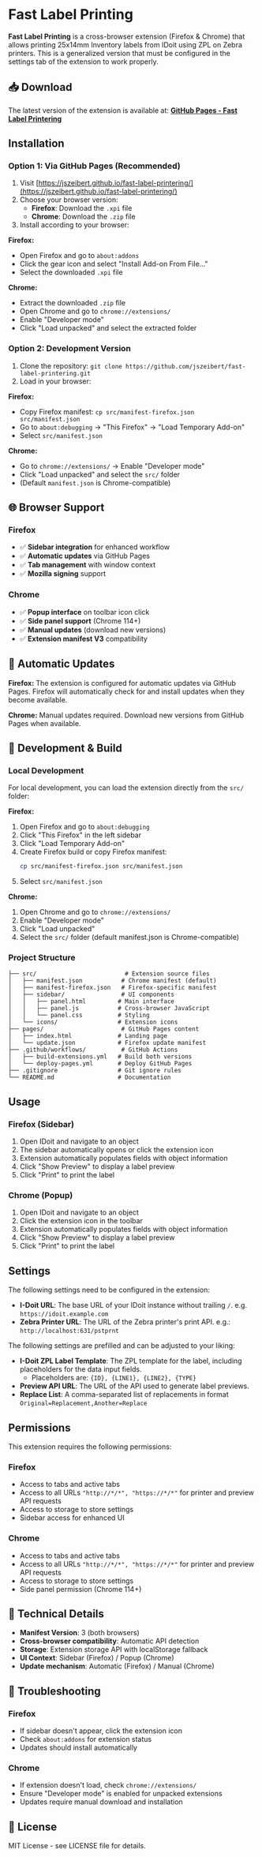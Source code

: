 # Fast Label Printing

**Fast Label Printing** is a cross-browser extension (Firefox & Chrome) that allows printing 25x14mm Inventory labels from IDoit using ZPL on Zebra printers.
This is a generalized version that must be configured in the settings tab of the extension to work properly.

## 📥 Download

The latest version of the extension is available at:
**[GitHub Pages - Fast Label Printering](https://jszeibert.github.io/fast-label-printering/)**

## Installation

### Option 1: Via GitHub Pages (Recommended)
1. Visit [https://jszeibert.github.io/fast-label-printering/](https://jszeibert.github.io/fast-label-printering/)
2. Choose your browser version:
   - **Firefox**: Download the `.xpi` file
   - **Chrome**: Download the `.zip` file
3. Install according to your browser:

**Firefox:**
- Open Firefox and go to `about:addons`
- Click the gear icon and select "Install Add-on From File..."
- Select the downloaded `.xpi` file

**Chrome:**
- Extract the downloaded `.zip` file
- Open Chrome and go to `chrome://extensions/`
- Enable "Developer mode"
- Click "Load unpacked" and select the extracted folder

### Option 2: Development Version
1. Clone the repository: `git clone https://github.com/jszeibert/fast-label-printering.git`
2. Load in your browser:

**Firefox:**
- Copy Firefox manifest: `cp src/manifest-firefox.json src/manifest.json`
- Go to `about:debugging` → "This Firefox" → "Load Temporary Add-on"
- Select `src/manifest.json`

**Chrome:**
- Go to `chrome://extensions/` → Enable "Developer mode"
- Click "Load unpacked" and select the `src/` folder
- (Default `manifest.json` is Chrome-compatible)

## 🌐 Browser Support

### Firefox
- ✅ **Sidebar integration** for enhanced workflow
- ✅ **Automatic updates** via GitHub Pages
- ✅ **Tab management** with window context
- ✅ **Mozilla signing** support

### Chrome
- ✅ **Popup interface** on toolbar icon click
- ✅ **Side panel support** (Chrome 114+)
- ✅ **Manual updates** (download new versions)
- ✅ **Extension manifest V3** compatibility

## 🔄 Automatic Updates

**Firefox:** The extension is configured for automatic updates via GitHub Pages. Firefox will automatically check for and install updates when they become available.

**Chrome:** Manual updates required. Download new versions from GitHub Pages when available.

## 🚀 Development & Build

### Local Development
For local development, you can load the extension directly from the `src/` folder:

**Firefox:**
1. Open Firefox and go to `about:debugging`
2. Click "This Firefox" in the left sidebar
3. Click "Load Temporary Add-on"
4. Create Firefox build or copy Firefox manifest:
   ```bash
   cp src/manifest-firefox.json src/manifest.json
   ```
5. Select `src/manifest.json`

**Chrome:**
1. Open Chrome and go to `chrome://extensions/`
2. Enable "Developer mode"
3. Click "Load unpacked"
4. Select the `src/` folder (default manifest.json is Chrome-compatible)

### Project Structure

```
├── src/                         # Extension source files
│   ├── manifest.json           # Chrome manifest (default)
│   ├── manifest-firefox.json   # Firefox-specific manifest
│   ├── sidebar/                # UI components
│   │   ├── panel.html         # Main interface
│   │   ├── panel.js           # Cross-browser JavaScript
│   │   └── panel.css          # Styling
│   └── icons/                 # Extension icons
├── pages/                      # GitHub Pages content
│   ├── index.html             # Landing page
│   └── update.json            # Firefox update manifest
├── .github/workflows/          # GitHub Actions
│   ├── build-extensions.yml   # Build both versions
│   └── deploy-pages.yml       # Deploy GitHub Pages
├── .gitignore                 # Git ignore rules
└── README.md                  # Documentation
```

## Usage

### Firefox (Sidebar)
1. Open IDoit and navigate to an object
2. The sidebar automatically opens or click the extension icon
3. Extension automatically populates fields with object information
4. Click "Show Preview" to display a label preview
5. Click "Print" to print the label

### Chrome (Popup)
1. Open IDoit and navigate to an object
2. Click the extension icon in the toolbar
3. Extension automatically populates fields with object information
4. Click "Show Preview" to display a label preview
5. Click "Print" to print the label

## Settings

The following settings need to be configured in the extension:

- **I-Doit URL**: The base URL of your IDoit instance without trailing `/`. e.g. `https://idoit.example.com`
- **Zebra Printer URL**: The URL of the Zebra printer's print API. e.g.: `http://localhost:631/pstprnt`

The following settings are prefilled and can be adjusted to your liking:

- **I-Doit ZPL Label Template**: The ZPL template for the label, including placeholders for the data input fields.
    - Placeholders are: `{ID}, {LINE1}, {LINE2}, {TYPE}`
- **Preview API URL**: The URL of the API used to generate label previews.
- **Replace List**: A comma-separated list of replacements in format `Original=Replacement,Another=Replace`

## Permissions

This extension requires the following permissions:

### Firefox
- Access to tabs and active tabs
- Access to all URLs `"http://*/*", "https://*/*"` for printer and preview API requests
- Access to storage to store settings
- Sidebar access for enhanced UI

### Chrome
- Access to tabs and active tabs
- Access to all URLs `"http://*/*", "https://*/*"` for printer and preview API requests
- Access to storage to store settings
- Side panel permission (Chrome 114+)

## 🔧 Technical Details

- **Manifest Version**: 3 (both browsers)
- **Cross-browser compatibility**: Automatic API detection
- **Storage**: Extension storage API with localStorage fallback
- **UI Context**: Sidebar (Firefox) / Popup (Chrome)
- **Update mechanism**: Automatic (Firefox) / Manual (Chrome)

## 🐛 Troubleshooting

### Firefox
- If sidebar doesn't appear, click the extension icon
- Check `about:addons` for extension status
- Updates should install automatically

### Chrome
- If extension doesn't load, check `chrome://extensions/`
- Ensure "Developer mode" is enabled for unpacked extensions
- Updates require manual download and installation

## 📝 License

MIT License - see LICENSE file for details.